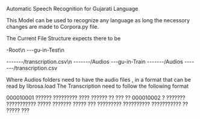 Automatic Speech Recognition for Gujarati Language

This Model can be used to recognize any language as long the necessory changes are made to Corpora.py file.

The Current File Structure expects there to be 

-Root\n
---gu-in-Test\n

-------/transcription.csv\n
-------/Audios
---gu-in-Train
-------/Audios
-------/transcription.csv

Where Audios folders need to have the audio files , in a format that can be read by librosa.load
The Transcription need to follow the following format

000010001	?????? ????????? ???? ?????? ?? ??? ??
000010002	? ??????? ??????????? ????? ??????? ????? ??? ????????? ?????????? ??????????? ?? ????? ???

